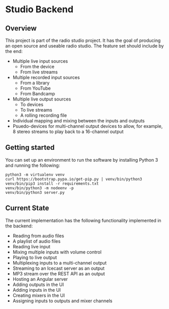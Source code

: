 
Studio Backend
==============

Overview
--------

This project is part of the radio studio project.  It has the goal of producing an open source and useable radio studio.  The feature set should include by the end:

 - Multiple live input sources     
   - From the device
   - From live streams
 - Multiple recorded input sources
   - From a library
   - From YouTube
   - From Bandcamp
 - Multiple live output sources
   - To devices
   - To live streams
   - A rolling recording file
 - Individual mapping and mixing between the inputs and outputs
 - Psuedo-devices for multi-channel output devices to allow, for example, 8 stereo streams to play back to a 16-channel output 

Getting started
---------------

You can set up an environment to run the software by installing Python 3 and running the following:

```
python3 -m virtualenv venv
curl https://bootstrap.pypa.io/get-pip.py | venv/bin/python3
venv/bin/pip3 install -r requirements.txt
venv/bin/python3 -m nodeenv -p
venv/bin/python3 server.py
```

Current State
-------------

The current implementation has the following functionality implemented in the backend:

 - Reading from audio files
 - A playlist of audio files
 - Reading live input
 - Mixing multiple inputs with volume control
 - Playing to live output
 - Multiplexing inputs to a multi-channel output
 - Streaming to an Icecast server as an output
 - MP3 stream over the REST API as an output
 - Hosting an Angular server
 - Adding outputs in the UI
 - Adding inputs in the UI
 - Creating mixers in the UI
 - Assigning inputs to outputs and mixer channels
